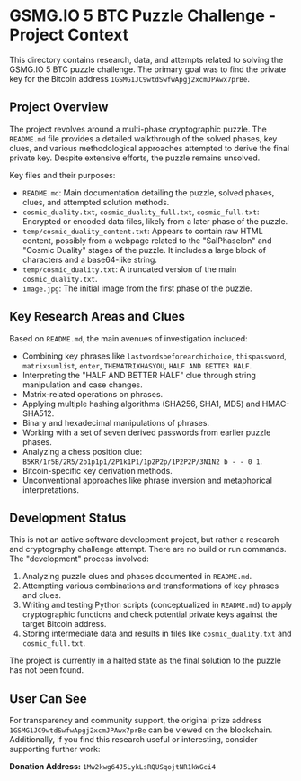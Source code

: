 # GSMG.IO 5 BTC Puzzle Challenge - Project Context

This directory contains research, data, and attempts related to solving the GSMG.IO 5 BTC puzzle challenge. The primary goal was to find the private key for the Bitcoin address `1GSMG1JC9wtdSwfwApgj2xcmJPAwx7prBe`.

## Project Overview

The project revolves around a multi-phase cryptographic puzzle. The `README.md` file provides a detailed walkthrough of the solved phases, key clues, and various methodological approaches attempted to derive the final private key. Despite extensive efforts, the puzzle remains unsolved.

Key files and their purposes:
- `README.md`: Main documentation detailing the puzzle, solved phases, clues, and attempted solution methods.
- `cosmic_duality.txt`, `cosmic_duality_full.txt`, `cosmic_full.txt`: Encrypted or encoded data files, likely from a later phase of the puzzle.
- `temp/cosmic_duality_content.txt`: Appears to contain raw HTML content, possibly from a webpage related to the "SalPhaseIon" and "Cosmic Duality" stages of the puzzle. It includes a large block of characters and a base64-like string.
- `temp/cosmic_duality.txt`: A truncated version of the main `cosmic_duality.txt`.
- `image.jpg`: The initial image from the first phase of the puzzle.

## Key Research Areas and Clues

Based on `README.md`, the main avenues of investigation included:
- Combining key phrases like `lastwordsbeforearchichoice`, `thispassword`, `matrixsumlist`, `enter`, `THEMATRIXHASYOU`, `HALF AND BETTER HALF`.
- Interpreting the "HALF AND BETTER HALF" clue through string manipulation and case changes.
- Matrix-related operations on phrases.
- Applying multiple hashing algorithms (SHA256, SHA1, MD5) and HMAC-SHA512.
- Binary and hexadecimal manipulations of phrases.
- Working with a set of seven derived passwords from earlier puzzle phases.
- Analyzing a chess position clue: `B5KR/1r5B/2R5/2b1p1p1/2P1k1P1/1p2P2p/1P2P2P/3N1N2 b - - 0 1`.
- Bitcoin-specific key derivation methods.
- Unconventional approaches like phrase inversion and metaphorical interpretations.

## Development Status

This is not an active software development project, but rather a research and cryptography challenge attempt. There are no build or run commands. The "development" process involved:
1.  Analyzing puzzle clues and phases documented in `README.md`.
2.  Attempting various combinations and transformations of key phrases and clues.
3.  Writing and testing Python scripts (conceptualized in `README.md`) to apply cryptographic functions and check potential private keys against the target Bitcoin address.
4.  Storing intermediate data and results in files like `cosmic_duality.txt` and `cosmic_full.txt`.

The project is currently in a halted state as the final solution to the puzzle has not been found.

## User Can See

For transparency and community support, the original prize address `1GSMG1JC9wtdSwfwApgj2xcmJPAwx7prBe` can be viewed on the blockchain. Additionally, if you find this research useful or interesting, consider supporting further work:

**Donation Address:** `1Mw2kwg64J5LykLsRQUSqojtNR1kWGci4`